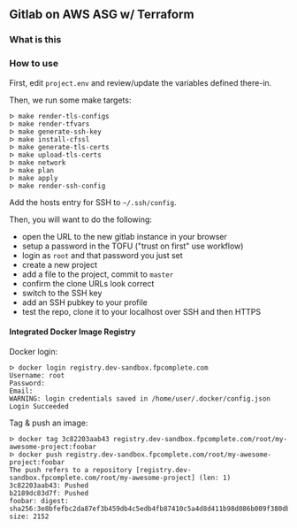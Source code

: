 ## Gitlab on AWS ASG w/ Terraform

### What is this


### How to use

First, edit `project.env` and review/update the variables defined there-in.

Then, we run some make targets:

```
ᐅ make render-tls-configs
ᐅ make render-tfvars
ᐅ make generate-ssh-key
ᐅ make install-cfssl
ᐅ make generate-tls-certs
ᐅ make upload-tls-certs
ᐅ make network
ᐅ make plan
ᐅ make apply
ᐅ make render-ssh-config
```

Add the hosts entry for SSH to `~/.ssh/config`.

Then, you will want to do the following:

* open the URL to the new gitlab instance in your browser
* setup a password in the TOFU ("trust on first" use workflow)
* login as `root` and that password you just set
* create a new project
* add a file to the project, commit to `master`
* confirm the clone URLs look correct
* switch to the SSH key
* add an SSH pubkey to your profile
* test the repo, clone it to your localhost over SSH and then HTTPS


#### Integrated Docker Image Registry

Docker login:

```
ᐅ docker login registry.dev-sandbox.fpcomplete.com
Username: root
Password: 
Email: 
WARNING: login credentials saved in /home/user/.docker/config.json
Login Succeeded
```

Tag & push an image:

```
ᐅ docker tag 3c82203aab43 registry.dev-sandbox.fpcomplete.com/root/my-awesome-project:foobar
ᐅ docker push registry.dev-sandbox.fpcomplete.com/root/my-awesome-project:foobar
The push refers to a repository [registry.dev-sandbox.fpcomplete.com/root/my-awesome-project] (len: 1)
3c82203aab43: Pushed 
b2189dc83d7f: Pushed 
foobar: digest: sha256:3e8bfefbc2da87ef3b459db4c5edb4fb87410c5a4d8d411b98d086b009f380db size: 2152
```
